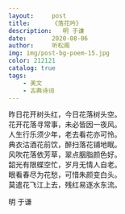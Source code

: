 ```yaml
---
layout:     post
title:      《落花吟》
description:   明 于谦
date:       2020-08-06
author:     听松阁
img: img/post-bg-poem-15.jpg
color: 212121
catalog: true
tags:
    - 美文
    - 古典诗词
---
```


昨日花开树头红，今日花落树头空。<br>
花开花落寻常事，未必皆因一夜风。<br>
人生行乐须少年，老去看花亦可怜。<br>
典衣沽酒花前饮，醉扫落花铺地眠。<br>
风吹花落依芳草，翠点胭脂颜色好。<br>
韶光有限蝶空忙，岁月无情人自老。<br>
眼看春尽为花愁，可惜朱颜变白头。<br>
莫遣花飞江上去，残红易逐水东流。<br>

明 于谦
